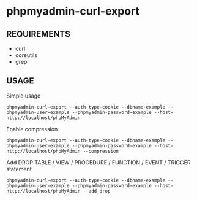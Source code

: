 # phpmyadmin-curl-export

REQUIREMENTS
---------------------------
* curl
* coreutils
* grep

USAGE
---------------------------
Simple usage
````
phpmyadmin-curl-export --auth-type-cookie --dbname-example --phpmyadmin-user-example --phpmyadmin-password-example --host-http://localhost/phpMyAdmin
````

Enable compression
````
phpmyadmin-curl-export --auth-type-cookie --dbname-example --phpmyadmin-user-example --phpmyadmin-password-example --host-http://localhost/phpMyAdmin --compression
````

Add DROP TABLE / VIEW / PROCEDURE / FUNCTION / EVENT / TRIGGER statement
````
phpmyadmin-curl-export --auth-type-cookie --dbname-example --phpmyadmin-user-example --phpmyadmin-password-example --host-http://localhost/phpMyAdmin --add-drop
````
